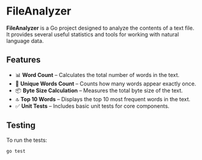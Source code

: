 # FileAnalyzer

**FileAnalyzer** is a Go project designed to analyze the contents of a text file. It provides several useful statistics and tools for working with natural language data.

## Features

- 📊 **Word Count** – Calculates the total number of words in the text.
- 🔁 **Unique Words Count** – Counts how many words appear exactly once.
- 📦 **Byte Size Calculation** – Measures the total byte size of the text.
- 🔝 **Top 10 Words** – Displays the top 10 most frequent words in the text.
- ✅ **Unit Tests** – Includes basic unit tests for core components.

## Testing

To run the tests:

```bash
go test
